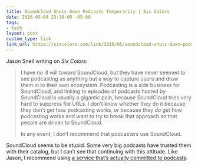 ```yaml
---
title: Soundcloud Shuts Down Podcasts Temporarily | Six Colors
date: 2016-05-04 23:19:00 -05:00
tags:
- tech
layout: post
custom_type: link
link_url: https://sixcolors.com/link/2016/05/soundcloud-shuts-down-podcasts-temporarily/
---
```


Jason Snell writing on *Six Colors*:

> I have no ill will toward SoundCloud, but they have never seemed to see podcasting as anything but a way to capture users and draw them in to their own ecosystem. Podcasting is a side business for SoundCloud, and linking to episodes of podcasts hosted by SoundCloud is usually a gigantic pain, because SoundCloud tries very hard to suppress file URLs. I don’t know whether they do it because they don’t get how podcasting works, or because they *do* get how podcasting works and want to try to break that approach so that people are driven to SoundCloud.
>
> In any event, I don’t recommend that podcasters use SoundCloud.

SoundCloud seems to be stupid. Some very big podcasts have trusted them with their catalog, but I can’t see that continuing with this attitude. Like Jason, I recommend using [a service that’s actually committed to podcasts](http://www.libsyn.com/).
